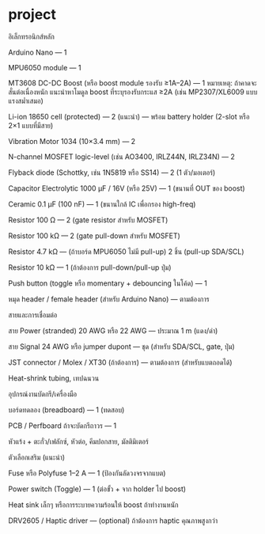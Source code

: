 # project
อิเล็กทรอนิกส์หลัก

Arduino Nano — 1

MPU6050 module — 1

MT3608 DC-DC Boost (หรือ boost module รองรับ ≥1A–2A) — 1
หมายเหตุ: ถ้าคาดจะสั่นต่อเนื่องหนัก แนะนำหาโมดูล boost ที่ระบุรองรับกระแส ≥2A (เช่น MP2307/XL6009 แบบแรงสม่ำเสมอ)

Li-ion 18650 cell (protected) — 2 (แนะนำ) — พร้อม battery holder (2-slot หรือ 2×1 แบบที่มีสาย)

Vibration Motor 1034 (10×3.4 mm) — 2

N-channel MOSFET logic-level (เช่น AO3400, IRLZ44N, IRLZ34N) — 2

Flyback diode (Schottky, เช่น 1N5819 หรือ SS14) — 2 (1 ตัว/มอเตอร์)

Capacitor Electrolytic 1000 µF / 16V (หรือ 25V) — 1 (ขนานที่ OUT ของ boost)

Ceramic 0.1 µF (100 nF) — 1 (ขนานใกล้ IC เพื่อกรอง high-freq)

Resistor 100 Ω — 2 (gate resistor สำหรับ MOSFET)

Resistor 100 kΩ — 2 (gate pull-down สำหรับ MOSFET)

Resistor 4.7 kΩ — (ถ้าบอร์ด MPU6050 ไม่มี pull-up) 2 ชิ้น (pull-up SDA/SCL)

Resistor 10 kΩ — 1 (ถ้าต้องการ pull-down/pull-up ปุ่ม)

Push button (toggle หรือ momentary + debouncing ในโค้ด) — 1

หมุด header / female header (สำหรับ Arduino Nano) — ตามต้องการ

สายและการเชื่อมต่อ

สาย Power (stranded) 20 AWG หรือ 22 AWG — ประมาณ 1 m (แดง/ดำ)

สาย Signal 24 AWG หรือ jumper dupont — ชุด (สำหรับ SDA/SCL, gate, ปุ่ม)

JST connector / Molex / XT30 (ถ้าต้องการ) — ตามต้องการ (สำหรับแบตถอดได้)

Heat-shrink tubing, เทปฉนวน

อุปกรณ์งานบัดกรี/เครื่องมือ

บอร์ดทดลอง (breadboard) — 1 (ทดสอบ)

PCB / Perfboard ถ้าจะบัดกรีถาวร — 1

หัวแร้ง + ตะกั่ว/เฟลักซ์, หัวต่อ, คีมปอกสาย, มัลติมิเตอร์

ตัวเลือกเสริม (แนะนำ)

Fuse หรือ Polyfuse 1–2 A — 1 (ป้องกันลัดวงจรจากแบต)

Power switch (Toggle) — 1 (ต่อขั้ว + จาก holder ไป boost)

Heat sink เล็กๆ หรือการระบายความร้อนให้ boost ถ้าทำงานหนัก

DRV2605 / Haptic driver — (optional) ถ้าต้องการ haptic คุณภาพสูงกว่า
